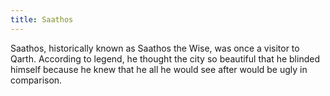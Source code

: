 ```yaml
---
title: Saathos
---
```


Saathos, historically known as Saathos the Wise, was once a visitor to Qarth. According to legend, he thought the city so beautiful that he blinded himself because he knew that he all he would see after would be ugly in comparison. 


